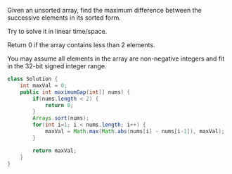 Given an unsorted array, find the maximum difference between the successive elements in its sorted form.

Try to solve it in linear time/space.

Return 0 if the array contains less than 2 elements.

You may assume all elements in the array are non-negative integers and fit in the 32-bit signed integer range.

```java
class Solution {
    int maxVal = 0;
    public int maximumGap(int[] nums) {
        if(nums.length < 2) {
            return 0;
        }
        Arrays.sort(nums);
        for(int i=1; i < nums.length; i++) {
            maxVal = Math.max(Math.abs(nums[i] - nums[i-1]), maxVal);
        }

        return maxVal;
    }
}
```
